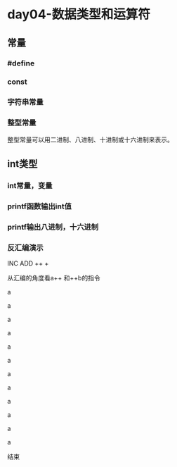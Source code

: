 # day04-数据类型和运算符

## 常量
### #define
### const
### 字符串常量
### 整型常量
   整型常量可以用二进制、八进制、十进制或十六进制来表示。 


## int类型
### int常量，变量
### printf函数输出int值
### printf输出八进制，十六进制




### 反汇编演示
INC ADD
++  +

从汇编的角度看a++ 和++b的指令



























































a

a

a

a

a

a

a

a

a

a

a

a

结束

